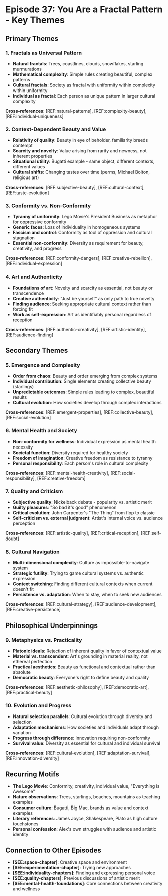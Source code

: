 # Episode 37: You Are a Fractal Pattern - Key Themes

## Primary Themes

### 1. Fractals as Universal Pattern
- **Natural fractals**: Trees, coastlines, clouds, snowflakes, starling murmurations
- **Mathematical complexity**: Simple rules creating beautiful, complex patterns
- **Cultural fractals**: Society as fractal with uniformity within complexity within uniformity
- **Individual as fractal**: Each person as unique pattern in larger cultural complexity

**Cross-references**: [REF:natural-patterns], [REF:complexity-beauty], [REF:individual-uniqueness]

### 2. Context-Dependent Beauty and Value
- **Relativity of quality**: Beauty in eye of beholder, familiarity breeds contempt
- **Scarcity and novelty**: Value arising from rarity and newness, not inherent properties
- **Situational utility**: Bugatti example - same object, different contexts, different values
- **Cultural shifts**: Changing tastes over time (perms, Michael Bolton, religious art)

**Cross-references**: [REF:subjective-beauty], [REF:cultural-context], [REF:taste-evolution]

### 3. Conformity vs. Non-Conformity
- **Tyranny of uniformity**: Lego Movie's President Business as metaphor for oppressive conformity
- **Generic faces**: Loss of individuality in homogeneous systems
- **Fascism and control**: Conformity as tool of oppression and cultural stagnation
- **Essential non-conformity**: Diversity as requirement for beauty, creativity, and progress

**Cross-references**: [REF:conformity-dangers], [REF:creative-rebellion], [REF:individual-expression]

### 4. Art and Authenticity
- **Foundations of art**: Novelty and scarcity as essential, not beauty or transcendence
- **Creative authenticity**: "Just be yourself" as only path to true novelty
- **Finding audience**: Seeking appropriate cultural context rather than forcing fit
- **Work as self-expression**: Art as identifiably personal regardless of reception

**Cross-references**: [REF:authentic-creativity], [REF:artistic-identity], [REF:audience-finding]

## Secondary Themes

### 5. Emergence and Complexity
- **Order from chaos**: Beauty and order emerging from complex systems
- **Individual contribution**: Single elements creating collective beauty (starlings)
- **Unpredictable outcomes**: Simple rules leading to complex, beautiful results
- **Cultural evolution**: How societies develop through complex interactions

**Cross-references**: [REF:emergent-properties], [REF:collective-beauty], [REF:social-evolution]

### 6. Mental Health and Society
- **Non-conformity for wellness**: Individual expression as mental health necessity
- **Societal function**: Diversity required for healthy society
- **Freedom of imagination**: Creative freedom as resistance to tyranny
- **Personal responsibility**: Each person's role in cultural complexity

**Cross-references**: [REF:mental-health-creativity], [REF:social-responsibility], [REF:creative-freedom]

### 7. Quality and Criticism
- **Subjective quality**: Nickelback debate - popularity vs. artistic merit
- **Guilty pleasures**: "So bad it's good" phenomenon
- **Critical evolution**: John Carpenter's "The Thing" from flop to classic
- **Self-criticism vs. external judgment**: Artist's internal voice vs. audience perception

**Cross-references**: [REF:artistic-quality], [REF:critical-reception], [REF:self-doubt]

### 8. Cultural Navigation
- **Multi-dimensional complexity**: Culture as impossible-to-navigate system
- **Strategic futility**: Trying to game cultural systems vs. authentic expression
- **Context switching**: Finding different cultural contexts when current doesn't fit
- **Persistence vs. adaptation**: When to stay, when to seek new audiences

**Cross-references**: [REF:cultural-strategy], [REF:audience-development], [REF:creative-persistence]

## Philosophical Underpinnings

### 9. Metaphysics vs. Practicality
- **Platonic ideals**: Rejection of inherent quality in favor of contextual value
- **Material vs. transcendent**: Art's grounding in material reality, not ethereal perfection
- **Practical aesthetics**: Beauty as functional and contextual rather than absolute
- **Democratic beauty**: Everyone's right to define beauty and quality

**Cross-references**: [REF:aesthetic-philosophy], [REF:democratic-art], [REF:practical-beauty]

### 10. Evolution and Progress
- **Natural selection parallels**: Cultural evolution through diversity and selection
- **Adaptation mechanisms**: How societies and individuals adapt through variation
- **Progress through difference**: Innovation requiring non-conformity
- **Survival value**: Diversity as essential for cultural and individual survival

**Cross-references**: [REF:cultural-evolution], [REF:adaptation-survival], [REF:innovation-diversity]

## Recurring Motifs

- **The Lego Movie**: Conformity, creativity, individual value, "Everything is Awesome"
- **Nature observations**: Trees, starlings, beaches, mountains as teaching examples
- **Consumer culture**: Bugatti, Big Mac, brands as value and context examples
- **Literary references**: James Joyce, Shakespeare, Plato as high culture touchstones
- **Personal confession**: Alex's own struggles with audience and artistic identity

## Connection to Other Episodes

- **[SEE:space-chapter]**: Creative space and environment
- **[SEE:experimentation-chapter]**: Trying new approaches
- **[SEE:individuality-chapters]**: Finding and expressing personal voice
- **[SEE:quality-chapters]**: Previous discussions of artistic merit
- **[SEE:mental-health-foundations]**: Core connections between creativity and wellness
